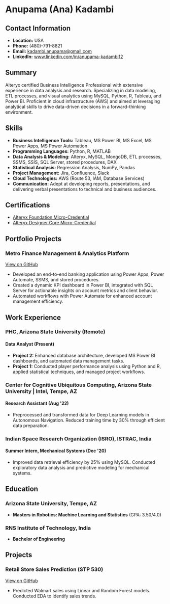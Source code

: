 # Anupama (Ana) Kadambi

## Contact Information
- **Location:** USA
- **Phone:** (480)-791-8821
- **Email:** kadambi.anupama@gmail.com
- **LinkedIn:** www.linkedin.com/in/anupama-kadambi12

## Summary
Alteryx certified Business Intelligence Professional with extensive experience in data analysis and research. Specializing in data modeling, ETL processes, and visual analytics using MySQL, Python, R, Tableau, and Power BI. Proficient in cloud infrastructure (AWS) and aimed at leveraging analytical skills to drive data-driven decisions in a forward-thinking environment.

## Skills
- **Business Intelligence Tools:** Tableau, MS Power BI, MS Excel, MS Power Apps, MS Power Automation
- **Programming Languages:** Python, R, MATLAB
- **Data Analysis & Modeling:** Alteryx, MySQL, MongoDB, ETL processes, SSMS, SSIS, SQL Server, stored procedures, DAX
- **Statistical Analysis:** Regression Analysis, NumPy, Pandas
- **Project Management:** Jira, Confluence, Slack
- **Cloud Technologies:** AWS (Route 53, IAM, Database Services)
- **Communication:** Adept at developing reports, presentations, and delivering verbal presentations to technical and business audiences.

## Certifications
- [Alteryx Foundation Micro-Credential](https://www.credly.com/badges/2c87437b-6d28-45d5-9abb-0c44e60bec9b/linked_in_profile)
- [Alteryx Designer Core Micro-Credential](https://www.credly.com/badges/0e95e9f4-170d-4d80-8030-b5259b3d0b1c/linked_in_profile)

## Portfolio Projects

### Metro Finance Management & Analytics Platform
[View on GitHub](https://github.com/akadambi12/Bank-Project-)
- Developed an end-to-end banking application using Power Apps, Power Automate, SSMS, and stored procedures.
- Created a dynamic KPI dashboard in Power BI, integrated with SQL Server for actionable insights on account metrics and client behavior.
- Automated workflows with Power Automate for enhanced account management efficiency.

## Work Experience

### PHC, Arizona State University (Remote)
#### Data Analyst (Present)
- **Project 2:** Enhanced database architecture, developed MS Power BI dashboards, and automated data management tasks.
- **Project 1:** Conducted player performance analysis using Python and R, applied statistical techniques, and managed project workflows.

### Center for Cognitive Ubiquitous Computing, Arizona State University | Intel, Tempe, AZ
#### Research Assistant (Aug '22)
- Preprocessed and transformed data for Deep Learning models in Autonomous Navigation. Reduced training time by 30% through efficient data preparation.

### Indian Space Research Organization (ISRO), ISTRAC, India
#### Summer Intern, Mechanical Systems (Dec '20)
- Improved data retrieval efficiency by 25% using MySQL. Conducted exploratory data analysis and predictive modeling for mechanical systems.

## Education

### Arizona State University, Tempe, AZ
- **Masters in Robotics: Machine Learning and Statistics** (GPA: 3.50/4.0)

### RNS Institute of Technology, India
- **Bachelor of Engineering**

## Projects

### Retail Store Sales Prediction (STP 530)
[View on GitHub](https://github.com/akadambi12/Data-Analyst-Portfolio-Anupama-Kadambi/tree/main)
- Predicted Walmart sales using Linear and Random Forest models. Conducted EDA to identify sales trends.
